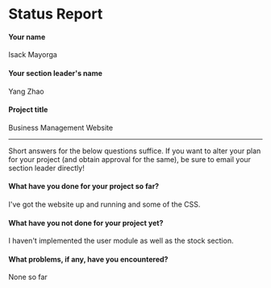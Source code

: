 # Status Report

#### Your name

Isack Mayorga

#### Your section leader's name

Yang Zhao

#### Project title

Business Management Website

***

Short answers for the below questions suffice. If you want to alter your plan for your project (and obtain approval for the same), be sure to email your section leader directly!

#### What have you done for your project so far?

I've got the website up and running and some of the CSS.

#### What have you not done for your project yet?

I haven't implemented the user module as well as the stock section.

#### What problems, if any, have you encountered?

None so far
